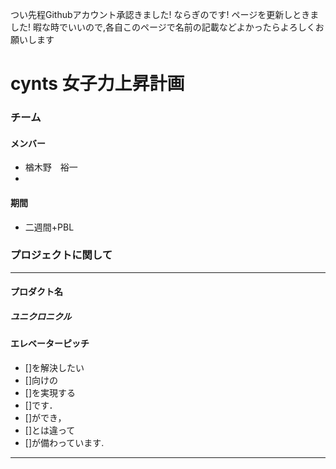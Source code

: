 つい先程Githubアカウント承認きました!
ならぎのです!
ページを更新しときました!
暇な時でいいので,各自このページで名前の記載などよかったらよろしくお願いします

# cynts 女子力上昇計画
### チーム
#### メンバー
* 楢木野　裕一
* 

#### 期間
* 二週間+PBL

### プロジェクトに関して
----------------------------------

#### プロダクト名
##### ユニクロニクル



#### エレベーターピッチ
* []を解決したい
* []向けの
* []を実現する
* []です．
* []ができ，
* []とは違って
* []が備わっています.
------------------------------------
